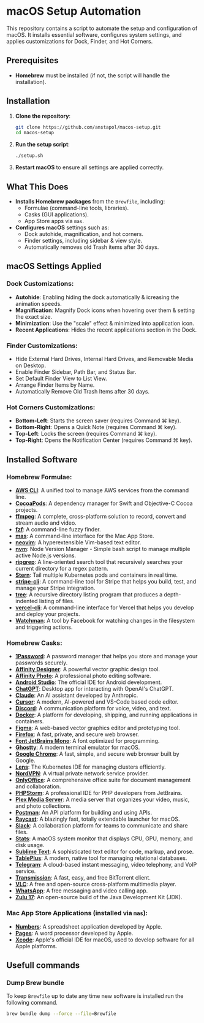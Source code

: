 # macOS Setup Automation

This repository contains a script to automate the setup and configuration of macOS. It installs essential software, configures system settings, and applies customizations for Dock, Finder, and Hot Corners.

## Prerequisites

- **Homebrew** must be installed (if not, the script will handle the installation).

## Installation

1. **Clone the repository**:

   ```bash
   git clone https://github.com/anstapol/macos-setup.git
   cd macos-setup
   ```

2. **Run the setup script**:

   ```bash
   ./setup.sh
   ```

3. **Restart macOS** to ensure all settings are applied correctly.

## What This Does

- **Installs Homebrew packages** from the `Brewfile`, including:
  - Formulae (command-line tools, libraries).
  - Casks (GUI applications).
  - App Store apps via `mas`.
- **Configures macOS** settings such as:
  - Dock autohide, magnification, and hot corners.
  - Finder settings, including sidebar & view style.
  - Automatically removes old Trash items after 30 days.

## macOS Settings Applied

### Dock Customizations:

- **Autohide**: Enabling hiding the dock automatically & icreasing the animation speeds.
- **Magnification**: Magnify Dock icons when hovering over them & setting the exact size.
- **Minimization**: Use the "scale" effect & minimized into application icon.
- **Recent Applications**: Hides the recent applications section in the Dock.

### Finder Customizations:

- Hide External Hard Drives, Internal Hard Drives, and Removable Media on Desktop.
- Enable Finder Sidebar, Path Bar, and Status Bar.
- Set Default Finder View to List View.
- Arrange Finder Items by Name.
- Automatically Remove Old Trash Items after 30 days.

### Hot Corners Customizations:

- **Bottom-Left**: Starts the screen saver (requires Command ⌘ key).
- **Bottom-Right**: Opens a Quick Note (requires Command ⌘ key).
- **Top-Left**: Locks the screen (requires Command ⌘ key).
- **Top-Right**: Opens the Notification Center (requires Command ⌘ key).

## Installed Software

### Homebrew Formulae:

- **[AWS CLI](https://aws.amazon.com/cli/)**: A unified tool to manage AWS services from the command line.
- **[CocoaPods](https://cocoapods.org/)**: A dependency manager for Swift and Objective-C Cocoa projects.
- **[ffmpeg](https://ffmpeg.org/)**: A complete, cross-platform solution to record, convert and stream audio and video.
- **[fzf](https://github.com/junegunn/fzf)**: A command-line fuzzy finder.
- **[mas](https://github.com/mas-cli/mas)**: A command-line interface for the Mac App Store.
- **[neovim](https://neovim.io/)**: A hyperextensible Vim-based text editor.
- **[nvm](https://github.com/nvm-sh/nvm)**: Node Version Manager - Simple bash script to manage multiple active Node.js versions.
- **[ripgrep](https://github.com/BurntSushi/ripgrep)**: A line-oriented search tool that recursively searches your current directory for a regex pattern.
- **[Stern](https://github.com/stern/stern)**: Tail multiple Kubernetes pods and containers in real time.
- **[stripe-cli](https://stripe.com/docs/stripe-cli)**: A command-line tool for Stripe that helps you build, test, and manage your Stripe integration.
- **[tree](https://linux.die.net/man/1/tree)**: A recursive directory listing program that produces a depth-indented listing of files.
- **[vercel-cli](https://vercel.com/docs/cli)**: A command-line interface for Vercel that helps you develop and deploy your projects.
- **[Watchman](https://facebook.github.io/watchman/)**: A tool by Facebook for watching changes in the filesystem and triggering actions.

### Homebrew Casks:

- **[1Password](https://1password.com/)**: A password manager that helps you store and manage your passwords securely.
- **[Affinity Designer](https://affinity.serif.com/en-gb/designer/)**: A powerful vector graphic design tool.
- **[Affinity Photo](https://affinity.serif.com/en-gb/photo/)**: A professional photo editing software.
- **[Android Studio](https://developer.android.com/studio)**: The official IDE for Android development.
- **[ChatGPT](https://chat.openai.com/)**: Desktop app for interacting with OpenAI's ChatGPT.
- **[Claude](https://claude.ai/)**: An AI assistant developed by Anthropic.
- **[Cursor](https://cursor.sh/)**: A modern, AI-powered and VS-Code based code editor.
- **[Discord](https://discord.com/)**: A communication platform for voice, video, and text.
- **[Docker](https://www.docker.com/)**: A platform for developing, shipping, and running applications in containers.
- **[Figma](https://www.figma.com/)**: A web-based vector graphics editor and prototyping tool.
- **[Firefox](https://www.mozilla.org/en-US/firefox/new/)**: A fast, private, and secure web browser.
- **[Font JetBrains Mono](https://www.jetbrains.com/lp/mono/)**: A font optimized for programming.
- **[Ghostty](https://ghostty.app/)**: A modern terminal emulator for macOS.
- **[Google Chrome](https://www.google.com/chrome/)**: A fast, simple, and secure web browser built by Google.
- **[Lens](https://k8slens.dev/)**: The Kubernetes IDE for managing clusters efficiently.
- **[NordVPN](https://nordvpn.com/)**: A virtual private network service provider.
- **[OnlyOffice](https://www.onlyoffice.com/)**: A comprehensive office suite for document management and collaboration.
- **[PHPStorm](https://www.jetbrains.com/phpstorm/)**: A professional IDE for PHP developers from JetBrains.
- **[Plex Media Server](https://www.plex.tv/)**: A media server that organizes your video, music, and photo collections.
- **[Postman](https://www.postman.com/)**: An API platform for building and using APIs.
- **[Raycast](https://www.raycast.com/)**: A blazingly fast, totally extendable launcher for macOS.
- **[Slack](https://slack.com/)**: A collaboration platform for teams to communicate and share files.
- **[Stats](https://github.com/exelban/stats)**: A macOS system monitor that displays CPU, GPU, memory, and disk usage.
- **[Sublime Text](https://www.sublimetext.com/)**: A sophisticated text editor for code, markup, and prose.
- **[TablePlus](https://tableplus.com/)**: A modern, native tool for managing relational databases.
- **[Telegram](https://telegram.org/)**: A cloud-based instant messaging, video telephony, and VoIP service.
- **[Transmission](https://transmissionbt.com/)**: A fast, easy, and free BitTorrent client.
- **[VLC](https://www.videolan.org/vlc/)**: A free and open-source cross-platform multimedia player.
- **[WhatsApp](https://www.whatsapp.com/)**: A free messaging and video calling app.
- **[Zulu 17](https://www.azul.com/downloads/)**: An open-source build of the Java Development Kit (JDK).

### Mac App Store Applications (installed via `mas`):

- **[Numbers](https://apps.apple.com/us/app/numbers/id409203825?mt=12)**: A spreadsheet application developed by Apple.
- **[Pages](https://apps.apple.com/us/app/pages/id409201541?mt=12)**: A word processor developed by Apple.
- **[Xcode](https://apps.apple.com/us/app/xcode/id497799835?mt=12)**: Apple's official IDE for macOS, used to develop software for all Apple platforms.

## Usefull commands

### Dump Brew bundle

To keep `Brewfile` up to date any time new software is installed run the following command.

```bash
brew bundle dump --force --file=Brewfile
```
